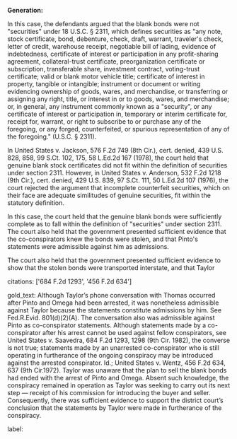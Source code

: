 **Generation:**

 <answer>

In this case, the defendants argued that the blank bonds were not "securities" under 18 U.S.C. § 2311, which defines securities as "any note, stock certificate, bond, debenture, check, draft, warrant, traveler's check, letter of credit, warehouse receipt, negotiable bill of lading, evidence of indebtedness, certificate of interest or participation in any profit-sharing agreement, collateral-trust certificate, preorganization certificate or subscription, transferable share, investment contract, voting-trust certificate; valid or blank motor vehicle title; certificate of interest in property, tangible or intangible; instrument or document or writing evidencing ownership of goods, wares, and merchandise, or transferring or assigning any right, title, or interest in or to goods, wares, and merchandise; or, in general, any instrument commonly known as a "security", or any certificate of interest or participation in, temporary or interim certificate for, receipt for, warrant, or right to subscribe to or purchase any of the foregoing, or any forged, counterfeited, or spurious representation of any of the foregoing." (U.S.C. § 2311).

In United States v. Jackson, 576 F.2d 749 (8th Cir.), cert. denied, 439 U.S. 828, 858, 99 S.Ct. 102, 175, 58 L.Ed.2d 167 (1978), the court held that genuine blank stock certificates did not fit within the definition of securities under section 2311. However, in United States v. Anderson, 532 F.2d 1218 (9th Cir.), cert. denied, 429 U.S. 839, 97 S.Ct. 111, 50 L.Ed.2d 107 (1976), the court rejected the argument that incomplete counterfeit securities, which on their face are adequate similitudes of genuine securities, fit within the statutory definition.

In this case, the court held that the genuine blank bonds were sufficiently complete as to fall within the definition of "securities" under section 2311. The court also held that the government presented sufficient evidence that the co-conspirators knew the bonds were stolen, and that Pinto's statements were admissible against him as admissions.

The court also held that the government presented sufficient evidence to show that the stolen bonds were transported interstate, and that Taylor

citations: ['684 F.2d 1293', '456 F.2d 634']

gold_text: Although Taylor’s phone conversation with Thomas occurred after Pinto and Omega had been arrested, it was nonetheless admissible against Taylor because the statements constitute admissions by him. See Fed.R.Evid. 801(d)(2)(A). The conversation also was admissible against Pinto as co-conspirator statements. Although statements made by a co-conspirator after his arrest cannot be used against fellow conspirators, see United States v. Saavedra, 684 F.2d 1293, 1298 (9th Cir. 1982), the converse is not true; statements made by an unarrested co-conspirator who is still operating in furtherance of the ongoing conspiracy may be introduced against the arrested conspirator. Id.; United States v. Wentz, 456 F.2d 634, 637 (9th Cir.1972). Taylor was unaware that the plan to sell the blank bonds had ended with the arrest of Pinto and Omega. Absent such knowledge, the conspiracy remained in operation as Taylor was seeking to carry out its next step — receipt of his commission for introducing the buyer and seller. Consequently, there was sufficient evidence to support the district court’s conclusion that the statements by Taylor were made in furtherance of the conspiracy.

label: 